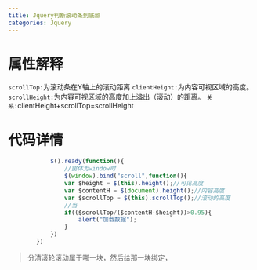 ```yaml
---
title: Jquery判断滚动条到底部
categories: Jquery
---
```

# 属性解释
`scrollTop:`为滚动条在Y轴上的滚动距离
`clientHeight:`为内容可视区域的高度。
`scrollHeight:`为内容可视区域的高度加上溢出（滚动）的距离。
`关系:`clientHeight+scrollTop=scrollHeight

# 代码详情
``` js
			$().ready(function(){
    			//窗体为window时
				$(window).bind("scroll",function(){
				var $height = $(this).height();//可见高度
				var $contentH = $(document).height();//内容高度
				var $scrollTop = $(this).scrollTop();//滚动的高度
				//当
				if(($scrollTop/($contentH-$height))>0.95){
					alert("加载数据");
				}
			})
		})
```
> 分清滚轮滚动属于哪一块，然后给那一块绑定，